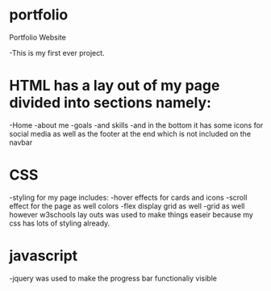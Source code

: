 # portfolio
Portfolio Website

-This is my first ever project.

# HTML has a lay out of my page divided into sections namely:
-Home 
-about me
-goals
-and skills 
-and in the bottom it has some icons for social media as well as the footer at the end which is not included on the navbar

# CSS
 -styling for my page includes:
 -hover effects for cards and icons 
 -scroll effect for the page as well 
 colors
 -flex display grid as well
 -grid as well however w3schools lay outs was used to make things easeir because my css has lots of styling already.

 # javascript 
 -jquery was used to make the progress bar functionaliy visible
